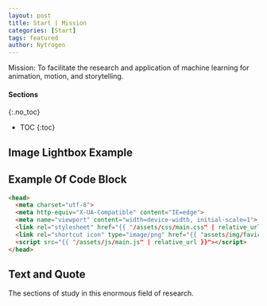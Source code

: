 ```yaml
---
layout: post
title: Start | Mission
categories: [Start]
tags: featured
author: Nytrogen
---
```

Mission: To facilitate the research and application of machine learning for animation, motion, and storytelling.

#### Sections
{:.no_toc}
* TOC
{:toc}


## Image Lightbox Example


## Example Of Code Block

```html
<head>
  <meta charset="utf-8">
  <meta http-equiv="X-UA-Compatible" content="IE=edge">
  <meta name="viewport" content="width=device-width, initial-scale=1">
  <link rel="stylesheet" href="{{ "/assets/css/main.css" | relative_url }}">
  <link rel="shortcut icon" type="image/png" href="{{ "assets/img/favicon.png" | relative_url }}" >
  <script src="{{ "/assets/js/main.js" | relative_url }}"></script>
</head>
```

## Text and Quote
The sections of study in this enormous field of research.

